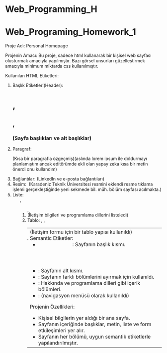 # Web_Programming_H

# Web_Programing_Homework_1

Proje Adı: Personal Homepage

Projenin Amacı:
Bu proje, sadece html kullanarak bir kişisel web sayfası olusturmak amacıyla yapılmıştır. Bazı görsel unsurları güzelleştirmek amacıyla minimum miktarda css kullanılmıştır.

Kullanılan HTML Etiketleri:

1. Başlık Etiketleri(Header): <h1>, <h2>, <h3> (Sayfa başlıkları ve alt başlıklar)
2. Paragraf: <p> (Kısa bir paragrafla özgeçmiş)(aslında lorem ipsum ile doldurmayı planlamıştım ancak editörümde ekli olan yapay zeka kısa bir metin önerdi onu kullandım)
3. Bağlantılar: <a> (LinkedIn ve e-posta bağlantıları)
4. Resim: <img> (Karadeniz Teknik Üniversitesi resmini eklendi resme tıklama işlemi gerçekleştiğinde yeni sekmede bil. müh. bölüm sayfası acılmakta.)
5. Liste: <ul>, <ol>, <li> (İletişim bilgileri ve programlama dillerini listeledi)
6. Tablo: <table>, <tr>, <td> (İletişim formu için bir tablo yapısı kullanıldı)
7. Semantic Etiketler:
   - <header>: Sayfanın başlık kısmı.
   - <footer>: Sayfanın alt kısmı.
   - <section>: Sayfanın farklı bölümlerini ayırmak için kullanıldı.
   - <article>: Hakkında ve programlama dilleri gibi içerik bölümleri.
   - <nav>: (navigasyon menüsü olarak kullanıldı)

Projenin Özellikleri:

- Kişisel bilgilerin yer aldığı bir ana sayfa.
- Sayfanın içeriğinde başlıklar, metin, liste ve form etkileşimleri yer alır.
- Sayfanın her bölümü, uygun semantik etiketlerle yapılandırılmıştır.
